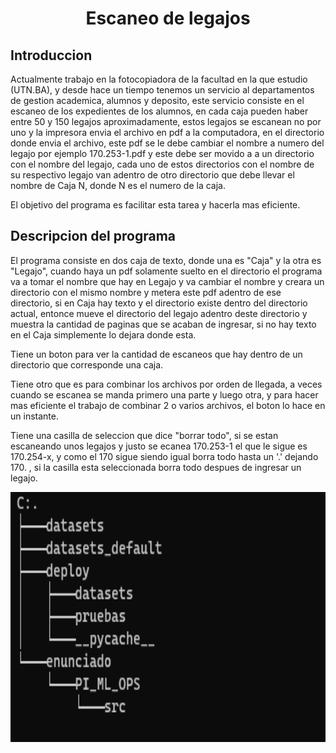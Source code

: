 # <h1 align=center> **Escaneo de legajos** </h1>

## Introduccion

Actualmente trabajo en la fotocopiadora de la facultad en la que estudio (UTN.BA), y desde hace un tiempo tenemos un servicio al departamentos de gestion academica, alumnos y deposito, este servicio consiste en el escaneo de los expedientes de los alumnos, en cada caja pueden haber entre 50 y 150 legajos aproximadamente, estos legajos se escanean no por uno y la impresora envia el archivo en pdf a la computadora, en el directorio donde envia el archivo, este pdf se le debe cambiar el nombre a numero del legajo por ejemplo 170.253-1.pdf y este debe ser movido a a un directorio con el nombre del legajo, cada uno de estos directorios con el nombre de su respectivo legajo van adentro de otro directorio que debe llevar el nombre de Caja N, donde N es el numero de la caja.

El objetivo del programa es facilitar esta tarea y hacerla mas eficiente.

## Descripcion del programa

El programa consiste en dos caja de texto, donde una es "Caja" y la otra es "Legajo", cuando haya un pdf solamente suelto en el directorio el programa va a tomar el nombre que hay en Legajo y va cambiar el nombre y creara un directorio con el mismo nombre y metera este pdf adentro de ese directorio, si en Caja hay texto y el directorio existe dentro del directorio actual, entonce mueve el directorio del legajo adentro deste directorio y muestra la cantidad de paginas que se acaban de ingresar, si no hay texto en el Caja simplemente lo dejara donde esta.

Tiene un boton para ver la cantidad de escaneos que hay dentro de un directorio que corresponde una caja.

Tiene otro que es para combinar los archivos por orden de llegada, a veces cuando se escanea se manda primero una parte y luego otra, y para hacer mas eficiente el trabajo de combinar 2 o varios archivos, el boton lo hace en un instante.

Tiene una casilla de seleccion que dice "borrar todo", si se estan escaneando unos legajos y justo se ecanea 170.253-1 el que le sigue es 170.254-x, y como el 170 sigue siendo igual borra todo hasta un '.' dejando 170. , si la casilla esta seleccionada borra todo despues de ingresar un legajo.

<p align="center">
<img src="https://github.com/samuelchacon00/PI_PT05_1/blob/d1123f489f5fb086950b51c4a2f05bc4bdd05be6/src/arbol.png"  height=400></p>